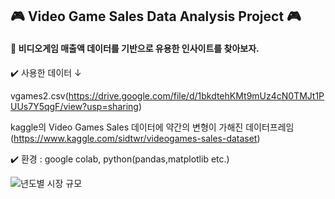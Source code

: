 ## 🎮 Video Game Sales Data Analysis Project 🎮

#### 💁 비디오게임 매출액 데이터를 기반으로 유용한 인사이트를 찾아보자.


✔️ 사용한 데이터 ↓ 

vgames2.csv(https://drive.google.com/file/d/1bkdtehKMt9mUz4cN0TMJt1PUUs7Y5qgF/view?usp=sharing)

kaggle의 Video Games Sales 데이터에 약간의 변형이 가해진 데이터프레임(https://www.kaggle.com/sidtwr/videogames-sales-dataset)

✔️ 환경 : google colab, python(pandas,matplotlib etc.)

![년도별 시장 규모](https://user-images.githubusercontent.com/63702924/105390624-96b31f00-5c5c-11eb-8d95-1e8ab91d4972.PNG)
